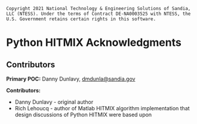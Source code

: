 ```
Copyright 2021 National Technology & Engineering Solutions of Sandia,
LLC (NTESS). Under the terms of Contract DE-NA0003525 with NTESS, the
U.S. Government retains certain rights in this software.
```

# Python HITMIX Acknowledgments

## Contributors

**Primary POC:** Danny Dunlavy, dmdunla@sandia.gov

**Contributors:**
* Danny Dunlavy - original author
* Rich Lehoucq - author of Matlab HITMIX algorithm implementation that design discussions of Python HITMIX were based upon
